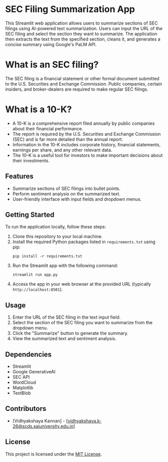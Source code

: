 # SEC Filing Summarization App

This Streamlit web application allows users to summarize sections of SEC filings using AI-powered text summarization. Users can input the URL of the SEC filing and select the section they want to summarize. The application then extracts the text from the specified section, cleans it, and generates a concise summary using Google's PaLM API.

# What is an SEC filing?

The SEC filing is a financial statement or other formal document submitted to the U.S. Securities and Exchange Commission. Public companies, certain insiders, and broker-dealers are required to make regular SEC filings.

# What is a 10-K?

- A 10-K is a comprehensive report filed annually by public companies about their financial performance.
- The report is required by the U.S. Securities and Exchange Commission (SEC) and is far more detailed than the annual report.
- Information in the 10-K includes corporate history, financial statements, earnings per share, and any other relevant data.
- The 10-K is a useful tool for investors to make important decisions about their investments.

## Features

- Summarize sections of SEC filings into bullet points.
- Perform sentiment analysis on the summarized text.
- User-friendly interface with input fields and dropdown menus.

## Getting Started

To run the application locally, follow these steps:

1. Clone this repository to your local machine.
2. Install the required Python packages listed in `requirements.txt` using pip:
   ```
   pip install -r requirements.txt
   ```
3. Run the Streamlit app with the following command:
   ```
   streamlit run app.py
   ```
4. Access the app in your web browser at the provided URL (typically `http://localhost:8501`).

## Usage

1. Enter the URL of the SEC filing in the text input field.
2. Select the section of the SEC filing you want to summarize from the dropdown menu.
3. Click the "Summarize" button to generate the summary.
4. View the summarized text and sentiment analysis.

## Dependencies

- Streamlit
- Google GenerativeAI
- SEC API
- WordCloud
- Matplotlib
- TextBlob

## Contributors

- [Vidhyakshaya Kannan] - [vidhyakshaya.k-26@scds.saiuniversity.edu.in]

## License

This project is licensed under the [MIT License](LICENSE).
